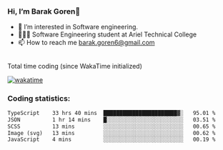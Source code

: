###  Hi, I’m Barak Goren👋
- 👀 I’m interested in Software engineering.
- 👨🏼‍🎓 Software Engineering student at Ariel Technical College
- 📫 How to reach me barak.goren6@gmail.com
##
Total time coding (since WakaTime initialized)

[![wakatime](https://wakatime.com/badge/user/5cc5ec80-a806-4ca2-a704-db29274e48cd.svg)](https://wakatime.com/@5cc5ec80-a806-4ca2-a704-db29274e48cd)

   
### Coding statistics:

<!--START_SECTION:waka-->

```txt
TypeScript    33 hrs 40 mins  ███████████████████████▓░   95.01 %
JSON          1 hr 14 mins    █░░░░░░░░░░░░░░░░░░░░░░░░   03.51 %
SCSS          13 mins         ░░░░░░░░░░░░░░░░░░░░░░░░░   00.65 %
Image (svg)   13 mins         ░░░░░░░░░░░░░░░░░░░░░░░░░   00.62 %
JavaScript    4 mins          ░░░░░░░░░░░░░░░░░░░░░░░░░   00.19 %
```

<!--END_SECTION:waka-->

<!---
barakgoren/barakgoren is a ✨ special ✨ repository because its `README.md` (this file) appears on your GitHub profile.
You can click the Preview link to take a look at your changes.
--->
